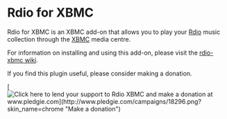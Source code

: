 Rdio for XBMC
=============

Rdio for XBMC is an XBMC add-on that allows you to play your [Rdio](http://www.rdio.com) music collection through the [XBMC](http://xbmc.org) media centre.

For information on installing and using this add-on, please visit the [rdio-xbmc wiki](https://github.com/ampedandwired/rdio-xbmc/wiki).

If you find this plugin useful, please consider making a donation.

[![Click here to lend your support to Rdio XBMC and make a donation at www.pledgie.com](http://www.pledgie.com/campaigns/18296.png?skin_name=chrome "Make a donation")](http://www.pledgie.com/campaigns/18296)
